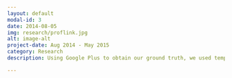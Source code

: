 ```yaml
---
layout: default
modal-id: 3
date: 2014-08-05
img: research/proflink.jpg
alt: image-alt
project-date: Aug 2014 - May 2015
category: Research
description: Using Google Plus to obtain our ground truth, we used temporal-linguistic models to link user profiles between different social media sites. Paper can be found in the proceedings of the 2015 International Conference on Social Informatics!

---
```

